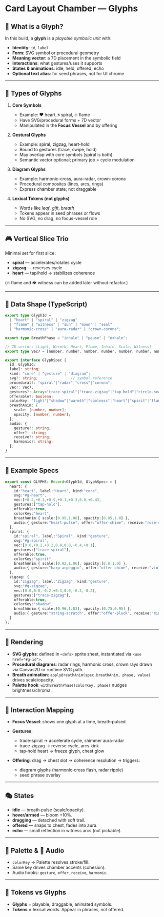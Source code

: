# Card Layout Chamber — Glyphs

## 🌟 What is a Glyph?

In this build, a **glyph** is a *playable symbolic unit* with:

- **Identity**: `id`, `label`
- **Form**: SVG symbol or procedural geometry
- **Meaning vector**: a 7D placement in the symbolic field
- **Interactions**: what gestures/uses it supports
- **States & animations**: idle, held, offered, echo
- **Optional text alias**: for seed phrases, not for UI chrome

---

## 🔖 Types of Glyphs

1. **Core Symbols**
   - Example: ❤️ heart, 🌀 spiral, 🔥 flame
   - Have SVG/procedural forms + 7D vector
   - Manipulated in the **Focus Vessel** and by offering

2. **Gestural Glyphs**
   - Example: spiral, zigzag, heart-hold
   - Bound to gestures (trace, swipe, hold)
   - May overlap with core symbols (spiral is both)
   - Semantic vector optional; primary job = cycle modulation

3. **Diagram Glyphs**
   - Example: harmonic-cross, aura-radar, crown-corona
   - Procedural composites (lines, arcs, rings)
   - Express chamber state; not draggable

4. **Lexical Tokens (not glyphs)**
   - Words like *leaf*, *gift*, *breath*
   - Tokens appear in seed phrases or flows
   - No SVG, no drag, no focus-vessel role

---

## 🎮 Vertical Slice Trio

Minimal set for first slice:
- **spiral** — accelerates/rotates cycle
- **zigzag** — reverses cycle
- **heart** — tap/hold → stabilizes coherence

(🔥 flame and 👁 witness can be added later without refactor.)

---

## 🧮 Data Shape (TypeScript)

```ts
export type GlyphId =
  | "heart" | "spiral" | "zigzag"
  | "flame" | "witness" | "sun" | "moon" | "seal"
  | "harmonic-cross" | "aura-radar" | "crown-corona";

export type BreathPhase = "inhale" | "pause" | "exhale";

// 7D vector: [Light, Warmth, Heart, Flame, Inhale, Scale, Witness]
export type Vec7 = [number, number, number, number, number, number, number];

export interface GlyphSpec {
  id: GlyphId;
  label: string;
  kind: "core" | "gesture" | "diagram";
  svg?: string;               // symbol reference
  procedural?: "spiral"|"radar"|"cross"|"corona";
  vec?: Vec7;
  gestures?: Array<"trace-spiral"|"trace-zigzag"|"tap-hold"|"circle-seal">;
  offerable?: boolean;
  colorKey: "light"|"shadow"|"warmth"|"coolness"|"heart"|"spirit"|"flame"|"offering"|"witness";
  breathAnim: {
    scale: [number, number];
    opacity: [number, number];
  };
  audio: {
    gesture?: string;
    offer?: string;
    receive?: string;
    harmonic?: string;
  };
}
```

---

## 📑 Example Specs

```ts
export const GLYPHS: Record<GlyphId, GlyphSpec> = {
  heart: {
    id:"heart", label:"Heart", kind:"core",
    svg:"#g-heart",
    vec:[+0.2,+0.1,+0.9,+0.1,+0.3,0.0,+0.4],
    gestures:["tap-hold"],
    offerable:true,
    colorKey:"heart",
    breathAnim:{ scale:[0.95,1.08], opacity:[0.85,1.0] },
    audio:{ gesture:"heart-pulse", offer:"offer-chime", receive:"rose-chord", harmonic:"gold-bell" }
  },
  spiral: {
    id:"spiral", label:"Spiral", kind:"gesture",
    svg:"#g-spiral",
    vec:[0.0,+0.2,+0.2,0.0,0.0,+0.4,+0.1],
    gestures:["trace-spiral"],
    offerable:true,
    colorKey:"spirit",
    breathAnim:{ scale:[0.92,1.06], opacity:[0.8,1.0] },
    audio:{ gesture:"harp-arpeggio", offer:"offer-chime", receive:"violet-cluster", harmonic:"rainbow-bell" }
  },
  zigzag: {
    id:"zigzag", label:"Zigzag", kind:"gesture",
    svg:"#g-zigzag",
    vec:[0.0,0.0,-0.2,+0.3,0.0,-0.3,-0.2],
    gestures:["trace-zigzag"],
    offerable:true,
    colorKey:"shadow",
    breathAnim:{ scale:[0.96,1.03], opacity:[0.75,0.95] },
    audio:{ gesture:"string-scratch", offer:"offer-pluck", receive:"minor-glint", harmonic:"deep-bell" }
  }
};
```

---

## 🎨 Rendering

- **SVG glyphs**: defined in `<defs>` sprite sheet, instantiated via `<use href="#g-id">`.  
- **Procedural diagrams**: radar rings, harmonic cross, crown rays drawn via Canvas2D or runtime SVG path.  
- **Breath animation**: `applyBreathAnim(spec.breathAnim, phase, value)` drives scale/opacity.  
- **Palette hook**: `withBreathPhase(colorKey, phase)` nudges brightness/chroma.  

---

## 🔄 Interaction Mapping

- **Focus Vessel**: shows one glyph at a time, breath‑pulsed.  
- **Gestures**:  
  - trace‑spiral → accelerate cycle, shimmer aura‑radar  
  - trace‑zigzag → reverse cycle, arcs kink  
  - tap‑hold heart → freeze glyph, chest glow  

- **Offering**: drag → chest slot → coherence resolution → triggers:  
  - diagram glyphs (harmonic‑cross flash, radar ripple)  
  - seed phrase overlay  

---

## 🎭 States

- **idle** — breath‑pulse (scale/opacity).  
- **hover/armed** — bloom +10%.  
- **dragging** — detached with soft trail.  
- **offered** — snaps to chest, fades into aura.  
- **echo** — small reflection in witness arcs (not pickable).  

---

## 🎨 Palette & 🎼 Audio

- `colorKey` → Palette resolves stroke/fill.  
- Same key drives chamber accents (cohesion).  
- Audio hooks: `gesture`, `offer`, `receive`, `harmonic`.  

---

## 📝 Tokens vs Glyphs

- **Glyphs** = playable, draggable, animated symbols.  
- **Tokens** = lexical words. Appear in phrases, not offered.  
